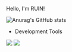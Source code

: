 Hello, I'm RUIN!

![Anurag's GitHub stats](https://github-readme-stats.vercel.app/api?username=Dev-RUIN&show_icons=true&theme=dark)

- Development Tools <br/>
<img src="https://img.shields.io/badge/Adobe XD-FF61F6?style=flat-square&logo=Adobe XD&logoColor=white"/> 
<img src="https://img.shields.io/badge/VisualStudioCode-#007ACC?style=flat-square&logo=VisualStudioCode&logoColor=white"/>
